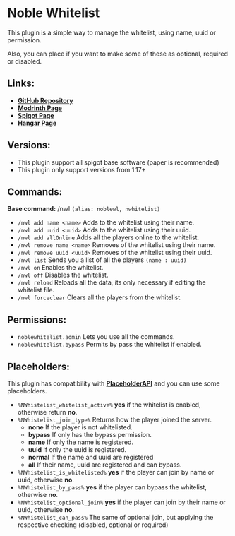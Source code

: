 # Noble Whitelist
This plugin is a simple way to manage the whitelist, using name, uuid or permission.

Also, you can place if you want to make some of these as optional, required or disabled.

## Links:

- **[GitHub Repository](https://github.com/NobelD/NobleWhitelist)**
- **[Modrinth Page](https://modrinth.com/plugin/noble-whitelist)**
- **[Spigot Page](https://www.spigotmc.org/resources/noble-whitelist.113107/)**
- **[Hangar Page](https://hangar.papermc.io/NobelD/NobleWhitelist)**

## Versions:
- This plugin support all spigot base software (paper is recommended)
- This plugin only support versions from 1.17+

## Commands:

**Base command:** /nwl `(alias: noblewl, nwhitelist)`

- `/nwl add name <name>` Adds to the whitelist using their name.
- `/nwl add uuid <uuid>` Adds to the whitelist using their uuid.
- `/nwl add allOnline` Adds all the players online to the whitelist.
- `/nwl remove name <name>` Removes of the whitelist using their name.
- `/nwl remove uuid <uuid>` Removes of the whitelist using their uuid.
- `/nwl list` Sends you a list of all the players `(name : uuid)`
- `/nwl on` Enables the whitelist.
- `/nwl off` Disables the whitelist.
- `/nwl reload` Reloads all the data, its only necessary if editing the whitelist file.
- `/nwl forceclear` Clears all the players from the whitelist.

## Permissions:
- `noblewhitelist.admin` Lets you use all the commands.
- `noblewhitelist.bypass` Permits by pass the whitelist if enabled.

## Placeholders:
This plugin has compatibility with **[PlaceholderAPI](https://github.com/PlaceholderAPI/PlaceholderAPI)** and you can use some placeholders.

- `%NWhistelist_whitelist_active%` **yes** if the whitelist is enabled, otherwise return **no**.
- `%NWhistelist_join_type%` Returns how the player joined the server.
  - **none** If the player is not whitelisted.
  - **bypass** If only has the bypass permission.
  - **name** If only the name is registered.
  - **uuid** If only the uuid is registered.
  - **normal** If the name and uuid are registered
  - **all** If their name, uuid are registered and can bypass.
- `%NWhistelist_is_whitelisted%` **yes** if the player can join by name or uuid, otherwise **no**.
- `%NWhistelist_by_pass%` **yes** if the player can bypass the whitelist, otherwise **no**.
- `%NWhistelist_optional_join%` **yes** if the player can join by their name or uuid, otherwise **no**.
- `%NWhistelist_can_pass%` The same of optional join, but applying the respective checking (disabled, optional or required)